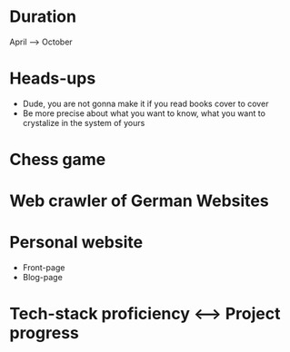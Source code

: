 # Duration
April --> October

# Heads-ups
- Dude, you are not gonna make it if you read books cover to cover
- Be more precise about what you want to know, what you want to crystalize in the system of yours

# Chess game

# Web crawler of German Websites

# Personal website
- Front-page
- Blog-page


# Tech-stack proficiency <--> Project progress
